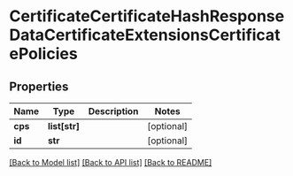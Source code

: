 # CertificateCertificateHashResponseDataCertificateExtensionsCertificatePolicies

## Properties
Name | Type | Description | Notes
------------ | ------------- | ------------- | -------------
**cps** | **list[str]** |  | [optional] 
**id** | **str** |  | [optional] 

[[Back to Model list]](../README.md#documentation-for-models) [[Back to API list]](../README.md#documentation-for-api-endpoints) [[Back to README]](../README.md)

